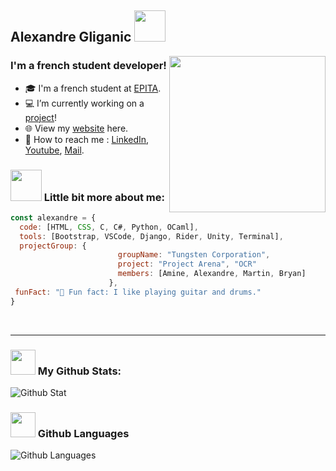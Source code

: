 

## Alexandre Gliganic <img src="https://i.giphy.com/media/DruBaWrcmXX5m/200w.webp" width="50">

<img align='right' src="https://i.giphy.com/media/IeRdg7gLkfK1ly2mFU/giphy.webp" width="250">

### I'm a french student developer!
- 🎓 I'm a french student at [EPITA][epita].
- 💻 I’m currently working on a [project][websiteproject]!
- 🌐 View my [website][website] here.
- 📩 How to reach me : [LinkedIn][linkedin], [Youtube][youtube], [Mail][mail].

### <img src="https://i.giphy.com/media/jRf5fsn8G6YaogAWxn/200w.webp" width="50"> Little bit more about me:
```javascript
const alexandre = {
  code: [HTML, CSS, C, C#, Python, OCaml],
  tools: [Bootstrap, VSCode, Django, Rider, Unity, Terminal],
  projectGroup: {
                        groupName: "Tungsten Corporation",
                        project: "Project Arena", "OCR"
                        members: [Amine, Alexandre, Martin, Bryan]
                      },
 funFact: "🎸 Fun fact: I like playing guitar and drums."
}
```

<br />

---

### <img src="https://media.giphy.com/media/jQDGQlcdmuyWbVpomT/giphy.gif" width="40"> My Github Stats:
![Github Stat](https://github-readme-stats-git-master.alexandre-gliganic.vercel.app//api?username=alexandre-gliganic&show_icons=true&theme=chartreuse-dark&hide_border=true&count_private=true&include_all_commits=true)

### <img src="https://media.giphy.com/media/jQDGQlcdmuyWbVpomT/giphy.gif" width="40"> Github Languages
![Github Languages](https://github-readme-stats-git-master.alexandre-gliganic.vercel.app/api/top-langs/?username=alexandre-gliganic&langs_count=8&theme=chartreuse-dark)


[website]: https://alexandregliganic.fr
[websiteproject]: https://www.alexandregliganic.fr/projets.html
[youtube]: https://www.youtube.com/channel/UCKX6bcwoQZ-B5nfRiMTZkqg
[epita]: https://www.epita.fr/
[linkedin]: https://www.linkedin.com/in/alexandre-gliganic-1a4bb41ba/
[mail]: mailto:alexandre.gliganic@outlook.com
<!-- ![Banniere picture](https://raw.githubusercontent.com/Alexandre-Gliganic/Alexandre-Gliganic/master/baniere-github-v2.jpg)" -->
